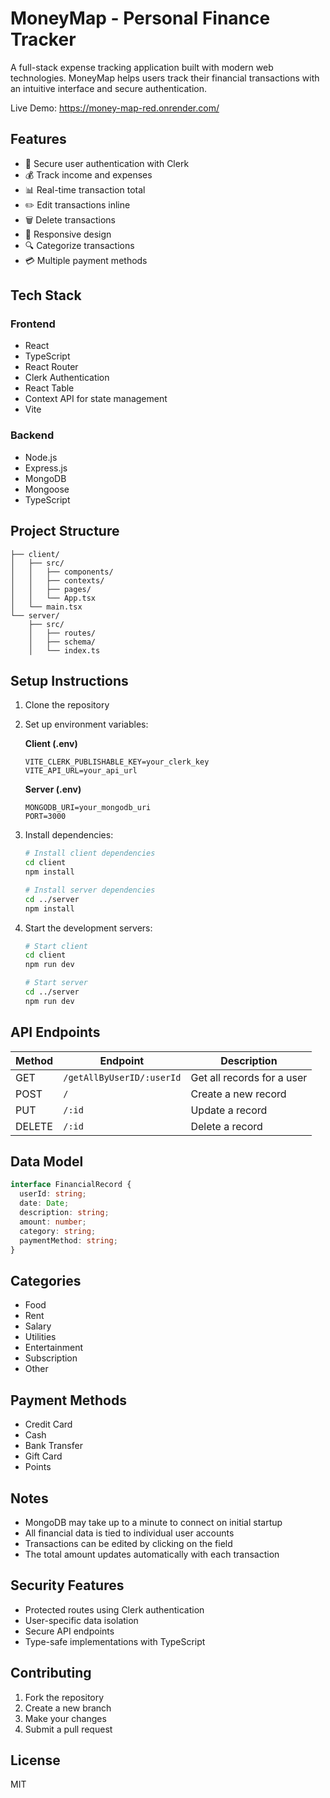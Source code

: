 # MoneyMap - Personal Finance Tracker

A full-stack expense tracking application built with modern web technologies. MoneyMap helps users track their financial transactions with an intuitive interface and secure authentication.

Live Demo: https://money-map-red.onrender.com/

## Features

- 🔐 Secure user authentication with Clerk
- 💰 Track income and expenses
- 📊 Real-time transaction total
- ✏️ Edit transactions inline
- 🗑️ Delete transactions
- 📱 Responsive design
- 🔍 Categorize transactions
- 💳 Multiple payment methods

## Tech Stack

### Frontend

- React
- TypeScript
- React Router
- Clerk Authentication
- React Table
- Context API for state management
- Vite

### Backend

- Node.js
- Express.js
- MongoDB
- Mongoose
- TypeScript

## Project Structure

```
├── client/
│   ├── src/
│   │   ├── components/
│   │   ├── contexts/
│   │   ├── pages/
│   │   └── App.tsx
│   └── main.tsx
└── server/
    ├── src/
    │   ├── routes/
    │   ├── schema/
    │   └── index.ts
```

## Setup Instructions

1. Clone the repository
2. Set up environment variables:

   **Client (.env)**

   ```
   VITE_CLERK_PUBLISHABLE_KEY=your_clerk_key
   VITE_API_URL=your_api_url
   ```

   **Server (.env)**

   ```
   MONGODB_URI=your_mongodb_uri
   PORT=3000
   ```

3. Install dependencies:

   ```bash
   # Install client dependencies
   cd client
   npm install

   # Install server dependencies
   cd ../server
   npm install
   ```

4. Start the development servers:

   ```bash
   # Start client
   cd client
   npm run dev

   # Start server
   cd ../server
   npm run dev
   ```

## API Endpoints

| Method | Endpoint                  | Description                |
| ------ | ------------------------- | -------------------------- |
| GET    | `/getAllByUserID/:userId` | Get all records for a user |
| POST   | `/`                       | Create a new record        |
| PUT    | `/:id`                    | Update a record            |
| DELETE | `/:id`                    | Delete a record            |

## Data Model

```typescript
interface FinancialRecord {
  userId: string;
  date: Date;
  description: string;
  amount: number;
  category: string;
  paymentMethod: string;
}
```

## Categories

- Food
- Rent
- Salary
- Utilities
- Entertainment
- Subscription
- Other

## Payment Methods

- Credit Card
- Cash
- Bank Transfer
- Gift Card
- Points

## Notes

- MongoDB may take up to a minute to connect on initial startup
- All financial data is tied to individual user accounts
- Transactions can be edited by clicking on the field
- The total amount updates automatically with each transaction

## Security Features

- Protected routes using Clerk authentication
- User-specific data isolation
- Secure API endpoints
- Type-safe implementations with TypeScript

## Contributing

1. Fork the repository
2. Create a new branch
3. Make your changes
4. Submit a pull request

## License

MIT
